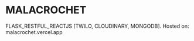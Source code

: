 # MALACROCHET
FLASK_RESTFUL_REACTJS [TWILO, CLOUDINARY, MONGODB]. Hosted on: malacrochet.vercel.app
